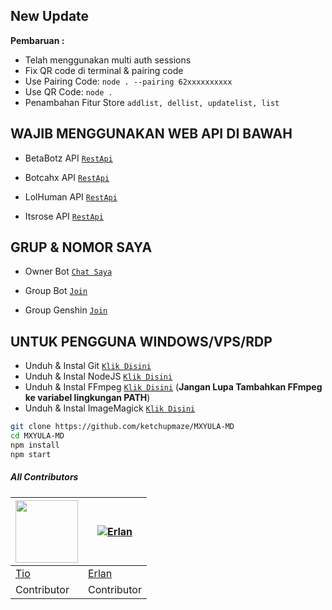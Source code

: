 ## New Update

**Pembaruan :**
- Telah menggunakan multi auth sessions 
- Fix QR code di terminal & pairing code
- Use Pairing Code: ```node . --pairing 62xxxxxxxxxx```
- Use QR Code: ```node .```
- Penambahan Fitur Store ```addlist, dellist, updatelist, list```

 ## WAJIB MENGGUNAKAN WEB API DI BAWAH
  
- BetaBotz API [`RestApi`](https://api.betabotz.org)
  
- Botcahx API [`RestApi`](https://api.botcahx.eu.org)

- LolHuman API [`RestApi`](https://api.lolhuman.xyz)

- Itsrose API [`RestApi`](https://docs.itsrose.life)

## GRUP & NOMOR SAYA
- Owner Bot [`Chat Saya`](https://wa.me/6281283516246)

- Group Bot [`Join`](https://chat.whatsapp.com/FJRtTzRKxP8A2wT6fcCW3s)

- Group Genshin [`Join`](https://chat.whatsapp.com/LZCnnSQFPkF3C6zrDcH5n8)

## UNTUK PENGGUNA WINDOWS/VPS/RDP

* Unduh & Instal Git [`Klik Disini`](https://git-scm.com/downloads)
* Unduh & Instal NodeJS [`Klik Disini`](https://nodejs.org/en/download)
* Unduh & Instal FFmpeg [`Klik Disini`](https://ffmpeg.org/download.html) (**Jangan Lupa Tambahkan FFmpeg ke variabel lingkungan PATH**)
* Unduh & Instal ImageMagick [`Klik Disini`](https://imagemagick.org/script/download.php)

```bash
git clone https://github.com/ketchupmaze/MXYULA-MD
cd MXYULA-MD
npm install
npm start
```


##### All Contributors
<a href="https://github.com/BOTCAHX"><img src="https://github.com/BOTCAHX.png?size=100" width="100" height="100"></a> | [![Erlan](https://github.com/ERLANRAHMAT.png?size=100)](https://github.com/ERLANRAHMAT) 
---|---
[Tio](https://github.com/BOTCAHX)  | [Erlan](https://github.com/ERLANRAHMAT)
Contributor | Contributor |
